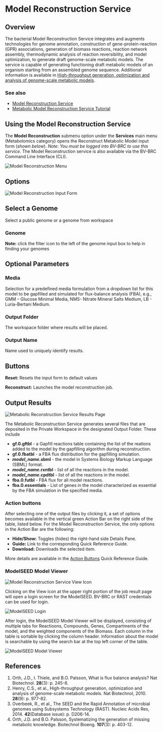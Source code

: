 # Model Reconstruction Service

## Overview
The bacterial Model Reconstruction Service integrates and augments technologies for genome annotation, construction of gene-protein-reaction (GPR) associations, generation of biomass reactions, reaction network assembly, thermodynamic analysis of reaction reversibility, and model optimization, to generate draft genome-scale metabolic models. The service is capable of generating functioning draft metabolic models of an organism starting from an assembled genome sequence. Additional information is available in [High-throughput generation, optimization and analysis of genome-scale metabolic models](https://www.nature.com/nbt/journal/v28/n9/full/nbt.1672.html).

### See also
* [Model Reconstruction Service](https://bv-brc.org/app/Reconstruct)
* [Metabolic Model Reconstruction Service Tutorial](../../tutorial/metabolic_model_reconstruction/metabolic_model_reconstruction.html)

## Using the Model Reconstruction Service
The **Model Reconstruction** submenu option under the **Services** main menu (Metabolomics category) opens the Reconstruct Metabolic Model input form (*shown below*). *Note: You must be logged into BV-BRC to use this service.* The Model Reconstruction service is also available via the BV-BRC Command Line Interface (CLI).

![Model Reconstruction Menu](../images/bv_services_menu.png)

## Options
![Model Reconstruction Input Form](../images/model_reconstruction_input_form.png) 

## Select a Genome
Select a public genome or a genome from workspace

### Genome
**Note:** click the filter icon to the left of the genome input box to help in finding your genomes

## Optional Parameters

### Media
Selection for a predefined media formulation from a dropdown list for this model to be gapfilled and simulated for flux-balance analysis (FBA), e.g., GMM – Glucose Minimal Media, NMS- Nitrate Mineral Salts Medium, LB - Luria-Bertani Medium.

### Output Folder
The workspace folder where results will be placed.

### Output Name
Name used to uniquely identify results.

## Buttons

**Reset:** Resets the input form to default values

**Reconstruct:** Launches the model reconstruction job.

## Output Results
![Metabolic Reconstruction Service Results Page](../images/model_reconstruction_service_results_page.png)

The Metabolic Reconstruction Service generates several files that are deposited in the Private Workspace in the designated Output Folder. These include 

* **gf.0.gftbl** - a Gapfill reactions table containing the list of the reations added to the model by the gapfilling algorithm during reconstruction.
* **gf.0.fbatbl** - a FBA flux distribution for the gapfilling simulation.
* **_model_name_.sbml** - the model in Systems Biology Markup Language (SBML) format.
* **_model_name_.rxntbl** - list of all the reactions in the model.
* **_model_name_.cpdtbl** - list of all the reactions in the model.
* **fba.0.futbl** - FBA flux for all model reactions.
* **fba.0.essentials** - List of genes in the model characterized as essential by the FBA simulation in the specified media.

### Action buttons
After selecting one of the output files by clicking it, a set of options becomes available in the vertical green Action Bar on the right side of the table, listed below. For the Model Reconstruction Service, the only options in the Action Bar are the following:

* **Hide/Show:** Toggles (hides) the right-hand side Details Pane.
* **Guide:** Link to the corresponding Quick Reference Guide.
* **Download:**  Downloads the selected item.

More details are available in the [Action Buttons](../action_buttons.html) Quick Reference Guide.

### ModelSEED Model Viewer
![Model Reconstruction Service View Icon](../images/model_reconstruction_view_icon.png)

Clicking on the View icon at the upper right portion of the job result page will open a login screen for the ModelSEED. BV-BRC or RAST credentials can be used for login.

![ModelSEED Login](../images/modelseed_login.png)

After login, the ModelSEED Model Viewer will be displayed, consisting of multiple tabs for Reactioons, Compounds, Genes, Compartments of the model, and the weighted components of the Biomass. Each column in the table is sortable by clicking the column header. Information about the model is searchable by using the search bar at the top left corner of the table.

![ModelSEED Model Viewer](../images/modelseed_model_viewer.png)

## References
1.	Orth, J.D., I. Thiele, and B.O. Palsson, What is flux balance analysis? Nat Biotechnol. **28**(3): p. 245-8.
2.	Henry, C.S., et al., High-throughput generation, optimization and analysis of genome-scale metabolic models. Nat Biotechnol, 2010. **28**(9): p. 977-82.
3.	Overbeek, R., et al., The SEED and the Rapid Annotation of microbial genomes using Subsystems Technology (RAST). Nucleic Acids Res, 2014. **42**(Database issue): p. D206-14.
4.	Orth, J.D. and B.O. Palsson, Systematizing the generation of missing metabolic knowledge. Biotechnol Bioeng. **107**(3): p. 403-12.

